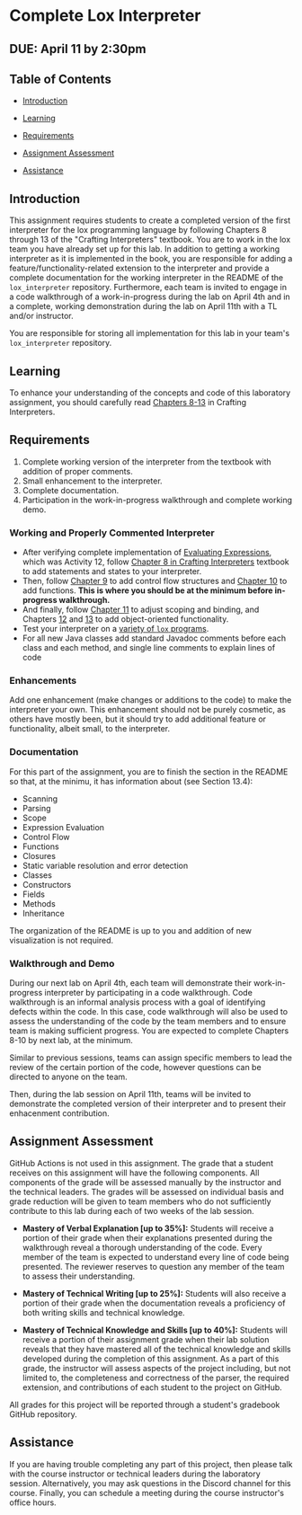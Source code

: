# Complete Lox Interpreter

## DUE: April 11 by 2:30pm

## Table of Contents

- [Introduction](#introduction)

- [Learning](#learning)

- [Requirements](#requirements)

- [Assignment Assessment](#assignment-assessment)

- [Assistance](#assistance)

## Introduction

This assignment requires students to create a completed version of the first interpreter for the lox programming language by following Chapters 8 through 13 of the "Crafting Interpreters" textbook. You are to work in the lox team you have already set up for this lab. In addition to getting a working interpreter as it is implemented in the book, you are responsible for adding a feature/functionality-related extension to the interpreter and provide a complete documentation for the working interpreter in the README of the `lox_interpreter` repository. Furthermore, each team is invited to engage in a code walkthrough of a work-in-progress during the lab on April 4th and in a complete, working demonstration during the lab on April 11th with a TL and/or instructor.

You are responsible for storing all implementation for this lab in your team's `lox_interpreter` repository. 

## Learning

To enhance your understanding of the concepts and code of this laboratory assignment, you should carefully read [Chapters 8-13](https://craftinginterpreters.com/contents.html) in Crafting Interpreters.

## Requirements

1. Complete working version of the interpreter from the textbook with addition of proper comments.
2. Small enhancement to the interpreter.
3. Complete documentation.
4. Participation in the work-in-progress walkthrough and complete working demo.

### Working and Properly Commented Interpreter

- After verifying complete implementation of [Evaluating Expressions](https://craftinginterpreters.com/evaluating-expressions.html), which was Activity 12, follow  [Chapter 8 in Crafting Interpreters](https://craftinginterpreters.com/statements-and-state.html) textbook to add statements and states to your interpreter.
- Then, follow [Chapter 9](https://craftinginterpreters.com/control-flow.html) to add control flow structures and [Chapter 10](https://craftinginterpreters.com/functions.html) to add functions. **This is where you should be at the minimum before in-progress walkthrough.**
- And finally, follow [Chapter 11](https://craftinginterpreters.com/resolving-and-binding.html) to adjust scoping and binding, and Chapters [12](https://craftinginterpreters.com/classes.html) and [13](https://craftinginterpreters.com/inheritance.html) to add object-oriented functionality.
- Test your interpreter on a [variety of `lox` programs](https://github.com/munificent/craftinginterpreters/tree/master/test).
- For all new Java classes add standard Javadoc comments before each class and each method, and single line comments to explain lines of code

### Enhancements

Add one enhancement (make changes or additions to the code) to make the interpreter your own. This enhancement should not be purely cosmetic, as others have mostly been, but it should try to add additional feature or functionality, albeit small, to the interpreter.

### Documentation

For this part of the assignment, you are to finish the section in the README so that, at the minimu, it has information about (see Section 13.4):

- Scanning
- Parsing
- Scope
- Expression Evaluation
- Control Flow
- Functions
- Closures
- Static variable resolution and error detection
- Classes
- Constructors
- Fields
- Methods
- Inheritance

The organization of the README is up to you and addition of new visualization is not required.

### Walkthrough and Demo

During our next lab on April 4th, each team will demonstrate their work-in-progress interpreter by participating in a code walkthrough. Code walkthrough is an informal analysis process with a goal of identifying defects within the code. In this case, code walkthrough will also be used to assess the understanding of the code by the team members and to ensure team is making sufficient progress. You are expected to complete Chapters 8-10 by next lab, at the minimum. 

Similar to previous sessions, teams can assign specific members to lead the review of the certain portion of the code, however questions can be directed to anyone on the team. 

Then, during the lab session on April 11th, teams will be invited to demonstrate the completed version of their interpreter and to present their enhacenment contribution. 

## Assignment Assessment

GitHub Actions is not used in this assignment. The grade that a student receives on this assignment will have the following components. All components of the grade will be assessed manually by the instructor and the technical leaders. The grades will be assessed on individual basis and grade reduction will be given to team members who do not sufficiently contribute to this lab during each of two weeks of the lab session.

- **Mastery of Verbal Explanation [up to 35%]:** Students will receive a portion of their grade when their explanations presented during the walkthrough reveal a thorough understanding of the code. Every member of the team is expected to understand every line of code being presented. The reviewer reserves to question any member of the team to assess their understanding.

- **Mastery of Technical Writing [up to 25%]:** Students will also receive a portion of their grade when the documentation reveals a proficiency of both writing skills and technical knowledge. 

- **Mastery of Technical Knowledge and Skills [up to 40%]:** Students will receive a portion of their assignment grade when their lab solution reveals that they have mastered all of the technical knowledge and skills developed during the completion of this assignment. As a part of this grade, the instructor will assess aspects of the project including, but not limited to, the completeness and correctness of the parser, the required extension, and contributions of each student to the project on GitHub.

All grades for this project will be reported through a student's gradebook GitHub repository.

## Assistance

If you are having trouble completing any part of this project, then please talk with the course instructor or technical leaders during the laboratory session. Alternatively, you may ask questions in the Discord channel for this course. Finally, you can schedule a meeting during the course instructor's office hours.

